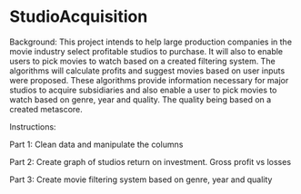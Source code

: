 # StudioAcquisition

Background:
This project intends to help large production companies in the movie industry select profitable studios to purchase. It will also to enable users to pick movies to watch based on a created filtering system. The algorithms will calculate profits and suggest movies based on user inputs were proposed. These algorithms provide information necessary for major studios to acquire subsidiaries and also enable a user to pick movies to watch based on genre, year and quality. The quality being based on a created metascore.

Instructions:

Part 1: Clean data and manipulate the columns

Part 2: Create graph of studios return on investment. Gross profit vs losses

Part 3: Create movie filtering system based on genre, year and quality
